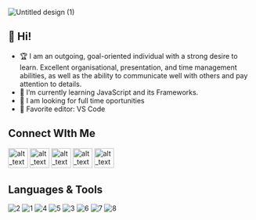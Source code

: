 ![Untitled design (1)](https://user-images.githubusercontent.com/103335139/162643266-14b5e323-23d2-408c-85bb-7a14e06d1e78.gif)
##  👋 Hi!
* 🏆 I am an outgoing, goal-oriented individual with a strong desire to learn. Excellent organisational, presentation, and time management       abilities, as well as the ability to communicate well with others and pay attention to details. 
* 🌱 I’m currently learning JavaScript and its Frameworks.
* 🔭 I am looking for full time oportunities
* 📝 Favorite editor: VS Code

## Connect WIth Me 
[<img alt="alt_text" width="40px" src="https://user-images.githubusercontent.com/103335139/162639678-1c42cebf-c139-4370-baa1-3fba74802657.svg" />](https://www.instagram.com/khizeralii/?hl=en)
[<img alt="alt_text" width="40px" src="https://user-images.githubusercontent.com/103335139/162639683-71bafeee-4afe-4596-ab8f-d30033d23138.svg" />](https://mobile.twitter.com/akhizer33)
[<img alt="alt_text" width="40px" src="https://user-images.githubusercontent.com/103335139/162639731-c94272ef-2dee-48fc-9231-8ce557573b24.png" />](https://www.facebook.com/khizer.alii.1)
[<img alt="alt_text" width="40px" src="https://user-images.githubusercontent.com/103335139/162639611-fc3dc219-1cd7-4a38-9154-1206b8cce518.svg" />](https://www.linkedin.com/in/khizer-ali-2267a0213)
[<img alt="alt_text" width="40px" src="https://user-images.githubusercontent.com/103335139/162639613-552faaee-cdc0-4292-8899-0edd87751198.svg" />](https://www.gmail.com/)

## Languages & Tools
![2](https://user-images.githubusercontent.com/103335139/162642486-2d6a1589-ba47-436d-9b0e-c247ab687620.png)
![1](https://user-images.githubusercontent.com/103335139/162642490-fd6fc299-5c8a-416f-8565-e1f065228710.png)
![4](https://user-images.githubusercontent.com/103335139/162642455-e5e2d1a9-502b-469c-9d5d-2e9940dff0e2.png)
![5](https://user-images.githubusercontent.com/103335139/162642456-953278ac-f198-4b17-ad2b-fd64cf41ce79.png)
![3](https://user-images.githubusercontent.com/103335139/162642483-6cfcca61-84bf-4df4-b003-0af3b200172f.png)
![6](https://user-images.githubusercontent.com/103335139/162642457-99eb3a17-d012-476a-b49a-7ec9d5b3a58a.png)
![7](https://user-images.githubusercontent.com/103335139/162642460-6adda5d7-80e0-481a-96fd-0d3f99635ee8.png)
![8](https://user-images.githubusercontent.com/103335139/162642461-f99444d2-3b50-4e77-a468-e517f3e639c1.png)

